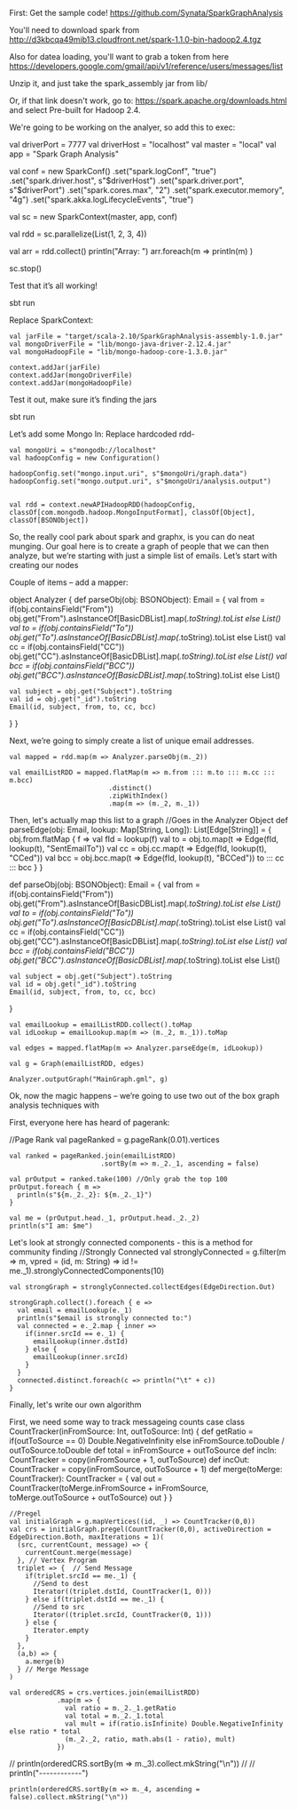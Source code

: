 First:
Get the sample code!
https://github.com/Synata/SparkGraphAnalysis


You'll need to download spark from 	
http://d3kbcqa49mib13.cloudfront.net/spark-1.1.0-bin-hadoop2.4.tgz

Also for datea loading, you'll want to grab a token from here
https://developers.google.com/gmail/api/v1/reference/users/messages/list

Unzip it, and just take the spark_assembly jar from lib/



Or, if that link doesn't work, go to:
https://spark.apache.org/downloads.html
and select Pre-built for Hadoop 2.4.


We're going to be working on the analyer, so add this to exec:


  val driverPort = 7777
  val driverHost = "localhost"
  val master = "local"
  val app = "Spark Graph Analysis"

  val conf = new SparkConf() 
    .set("spark.logConf", "true")
    .set("spark.driver.host", s"$driverHost")
    .set("spark.driver.port", s"$driverPort")
    .set("spark.cores.max", "2")
    .set("spark.executor.memory", "4g")
    .set("spark.akka.logLifecycleEvents", "true")

val sc = new SparkContext(master, app, conf)

  val rdd = sc.parallelize(List(1, 2, 3, 4))

  val arr = rdd.collect()
  println("Array: ")
  arr.foreach(m =>
    println(m)
  )

  sc.stop()


Test that it’s all working!

sbt run


Replace SparkContext:

  	val jarFile = "target/scala-2.10/SparkGraphAnalysis-assembly-1.0.jar"
	val mongoDriverFile = "lib/mongo-java-driver-2.12.4.jar"
	val mongoHadoopFile = "lib/mongo-hadoop-core-1.3.0.jar"

	context.addJar(jarFile)
	context.addJar(mongoDriverFile)
	context.addJar(mongoHadoopFile)


Test it out, make sure it’s finding the jars

sbt run



Let’s add some Mongo In:
Replace hardcoded rdd- 

	val mongoUri = s"mongodb://localhost"
	val hadoopConfig = new Configuration()

	hadoopConfig.set("mongo.input.uri", s"$mongoUri/graph.data")
	hadoopConfig.set("mongo.output.uri", s"$mongoUri/analysis.output")


	val rdd = context.newAPIHadoopRDD(hadoopConfig, classOf[com.mongodb.hadoop.MongoInputFormat], classOf[Object], classOf[BSONObject])


So, the really cool park about spark and graphx, is you can do neat munging. Our goal here is to create a graph of people that we can then analyze, but we’re starting with just a simple list of emails. Let’s start with creating our nodes

Couple of items – add a mapper:


object Analyzer {
  def parseObj(obj: BSONObject): Email = {
    val from = if(obj.containsField("From")) obj.get("From").asInstanceOf[BasicDBList].map(_.toString).toList else List()
    val to = if(obj.containsField("To")) obj.get("To").asInstanceOf[BasicDBList].map(_.toString).toList else List()
    val cc = if(obj.containsField("CC")) obj.get("CC").asInstanceOf[BasicDBList].map(_.toString).toList else List()
    val bcc = if(obj.containsField("BCC")) obj.get("BCC").asInstanceOf[BasicDBList].map(_.toString).toList else List()

    val subject = obj.get("Subject").toString
    val id = obj.get("_id").toString
    Email(id, subject, from, to, cc, bcc)
  }
}


Next, we’re going to simply create a  list of unique email addresses.



    val mapped = rdd.map(m => Analyzer.parseObj(m._2))

    val emailListRDD = mapped.flatMap(m => m.from ::: m.to ::: m.cc ::: m.bcc)
                             .distinct()
                             .zipWithIndex()
                             .map(m => (m._2, m._1))


Then, let's actually map this list to a graph
//Goes in the Analyzer Object
  def parseEdge(obj: Email, lookup: Map[String, Long]): List[Edge[String]] = {
    obj.from.flatMap { f =>
      val fId = lookup(f)
      val to = obj.to.map(t => Edge(fId, lookup(t), "SentEmailTo"))
      val cc = obj.cc.map(t => Edge(fId, lookup(t), "CCed"))
      val bcc = obj.bcc.map(t => Edge(fId, lookup(t), "BCCed"))
      to ::: cc ::: bcc
    }
  }

  def parseObj(obj: BSONObject): Email = {
    val from = if(obj.containsField("From")) obj.get("From").asInstanceOf[BasicDBList].map(_.toString).toList else List()
    val to = if(obj.containsField("To")) obj.get("To").asInstanceOf[BasicDBList].map(_.toString).toList else List()
    val cc = if(obj.containsField("CC")) obj.get("CC").asInstanceOf[BasicDBList].map(_.toString).toList else List()
    val bcc = if(obj.containsField("BCC")) obj.get("BCC").asInstanceOf[BasicDBList].map(_.toString).toList else List()

    val subject = obj.get("Subject").toString
    val id = obj.get("_id").toString
    Email(id, subject, from, to, cc, bcc)
  }


    val emailLookup = emailListRDD.collect().toMap
    val idLookup = emailLookup.map(m => (m._2, m._1)).toMap

    val edges = mapped.flatMap(m => Analyzer.parseEdge(m, idLookup))

    val g = Graph(emailListRDD, edges)

    Analyzer.outputGraph("MainGraph.gml", g)


Ok, now the magic happens – we’re going to use two out of the box graph analysis techniques with 

First, everyone here has heard of pagerank:

//Page Rank
    val pageRanked = g.pageRank(0.01).vertices

    val ranked = pageRanked.join(emailListRDD)
                           .sortBy(m => m._2._1, ascending = false)

    val prOutput = ranked.take(100) //Only grab the top 100
    prOutput.foreach { m =>
      println(s"${m._2._2}: ${m._2._1}")
    }

    val me = (prOutput.head._1, prOutput.head._2._2)
    println(s"I am: $me")



Let's look at strongly connected components - this is a method for community finding
 //Strongly Connected
    val stronglyConnected = g.filter(m => m, vpred = (id, m: String) => id != me._1).stronglyConnectedComponents(10)


    val strongGraph = stronglyConnected.collectEdges(EdgeDirection.Out)

    strongGraph.collect().foreach { e =>
      val email = emailLookup(e._1)
      println(s"$email is strongly connected to:")
      val connected = e._2.map { inner =>
        if(inner.srcId == e._1) {
          emailLookup(inner.dstId)
        } else {
          emailLookup(inner.srcId)
        }
      }
      connected.distinct.foreach(c => println("\t" + c))
    }






Finally, let's write our own algorithm


First, we need some way to track messageing counts
case class CountTracker(inFromSource: Int, outToSource: Int) {
  def getRatio = if(outToSource == 0) Double.NegativeInfinity else inFromSource.toDouble / outToSource.toDouble
  def total = inFromSource + outToSource
  def incIn: CountTracker = copy(inFromSource + 1, outToSource)
  def incOut: CountTracker = copy(inFromSource, outToSource + 1)
  def merge(toMerge: CountTracker): CountTracker = {
    val out = CountTracker(toMerge.inFromSource + inFromSource, toMerge.outToSource + outToSource)
    out
  }
}



    //Pregel
    val initialGraph = g.mapVertices((id, _) => CountTracker(0,0))
    val crs = initialGraph.pregel(CountTracker(0,0), activeDirection = EdgeDirection.Both, maxIterations = 1)(
      (src, currentCount, message) => {
        currentCount.merge(message)
      }, // Vertex Program
      triplet => {  // Send Message
        if(triplet.srcId == me._1) {
          //Send to dest
          Iterator((triplet.dstId, CountTracker(1, 0)))
        } else if(triplet.dstId == me._1) {
          //Send to src
          Iterator((triplet.srcId, CountTracker(0, 1)))
        } else {
          Iterator.empty
        }
      },
      (a,b) => {
        a.merge(b)
      } // Merge Message
    )

    val orderedCRS = crs.vertices.join(emailListRDD)
                .map(m => {
                  val ratio = m._2._1.getRatio
                  val total = m._2._1.total
                  val mult = if(ratio.isInfinite) Double.NegativeInfinity else ratio * total
                  (m._2._2, ratio, math.abs(1 - ratio), mult)
                })


//    println(orderedCRS.sortBy(m => m._3).collect.mkString("\n"))
//
//    println("------------")

    println(orderedCRS.sortBy(m => m._4, ascending = false).collect.mkString("\n"))



